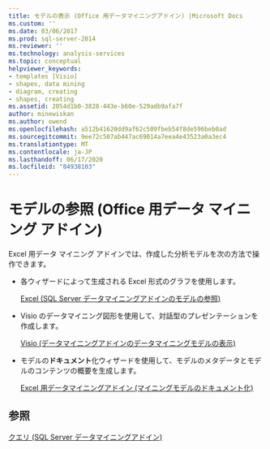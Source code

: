 ```yaml
---
title: モデルの表示 (Office 用データマイニングアドイン) |Microsoft Docs
ms.custom: ''
ms.date: 03/06/2017
ms.prod: sql-server-2014
ms.reviewer: ''
ms.technology: analysis-services
ms.topic: conceptual
helpviewer_keywords:
- templates [Visio]
- shapes, data mining
- diagram, creating
- shapes, creating
ms.assetid: 2054d1b0-3828-443e-b60e-529adb9afa7f
author: minewiskan
ms.author: owend
ms.openlocfilehash: a512b41620dd9af62c509fbeb54f8de596beb0ad
ms.sourcegitcommit: 9ee72c507ab447ac69014a7eea4e43523a0a3ec4
ms.translationtype: MT
ms.contentlocale: ja-JP
ms.lasthandoff: 06/17/2020
ms.locfileid: "84938103"
---
```

# <a name="viewing-models-data-mining-add-ins-for-office"></a>モデルの参照 (Office 用データ マイニング アドイン)
  Excel 用データ マイニング アドインでは、作成した分析モデルを次の方法で操作できます。  
  
-   各ウィザードによって生成される Excel 形式のグラフを使用します。  
  
     [Excel &#40;SQL Server データマイニングアドインのモデルの参照&#41;](browsing-models-in-excel-sql-server-data-mining-add-ins.md)  
  
-   Visio のデータマイニング図形を使用して、対話型のプレゼンテーションを作成します。  
  
     [Visio &#40;データマイニングアドインのデータマイニングモデルの表示&#41;](viewing-data-mining-models-in-visio-data-mining-add-ins.md)  
  
-   モデルの**ドキュメント**化ウィザードを使用して、モデルのメタデータとモデルのコンテンツの概要を生成します。  
  
     [Excel 用データマイニングアドイン &#40;マイニングモデルのドキュメント化&#41;](documenting-mining-models-data-mining-add-ins-for-excel.md)  
  
## <a name="see-also"></a>参照  
 [クエリ &#40;SQL Server データマイニングアドイン&#41;](query-sql-server-data-mining-add-ins.md)  
  
  
